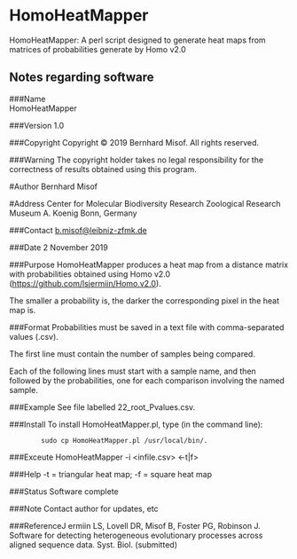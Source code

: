 # HomoHeatMapper
 HomoHeatMapper: A perl script designed to generate heat maps from matrices of probabilities generate by Homo v2.0


## Notes regarding software

###Name        
HomoHeatMapper

###Version
1.0

###Copyright
Copyright © 2019 Bernhard Misof. All rights reserved.

###Warning
The copyright holder takes no legal responsibility for the correctness of 
results obtained using this program.

#Author
Bernhard Misof

#Address
Center for Molecular Biodiversity Research
Zoological Research Museum A. Koenig
Bonn, Germany

###Contact
b.misof@leibniz-zfmk.de

###Date
2 November 2019

###Purpose
HomoHeatMapper produces a heat map from a distance matrix with probabilities 
obtained using Homo v2.0 (https://github.com/lsjermiin/Homo.v2.0).
            
The smaller a probability is, the darker the corresponding pixel in the heat 
map is.
 
###Format
Probabilities must be saved in a text file with comma-separated values (.csv).

The first line must contain the number of samples being compared. 

Each of the following lines must start with a sample name, and then followed
by the probabilities, one for each comparison involving the named sample.
 
###Example
See file labelled 22_root_Pvalues.csv.

###Install
To install HomoHeatMapper.pl, type (in the command line):

            sudo cp HomoHeatMapper.pl /usr/local/bin/. 

###Exceute
            HomoHeatMapper -i <infile.csv> <-t|f>

###Help
            -t = triangular heat map; -f = square heat map

###Status
Software complete

###Note
Contact author for updates, etc

###ReferenceJ
ermiin LS, Lovell DR, Misof B, Foster PG, Robinson J. Software for detecting 
            heterogeneous evolutionary processes across aligned sequence data. Syst. Biol.
            (submitted)

